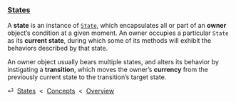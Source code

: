 ### [States](#concepts--states)

A **state** is an instance of [`State`](/api/#state), which encapsulates all or part of an **owner** object’s condition at a given moment. An owner occupies a particular `State` as its **current state**, during which some of its methods will exhibit the behaviors described by that state.

An owner object usually bears multiple states, and alters its behavior by instigating a **transition**, which moves the owner’s **currency** from the previously current state to the transition’s target state.

<div class="backcrumb">
⏎  <a class="section" href="#concepts--states">States</a>  &lt;  <a href="#concepts">Concepts</a>  &lt;  <a href="#overview">Overview</a>
</div>
